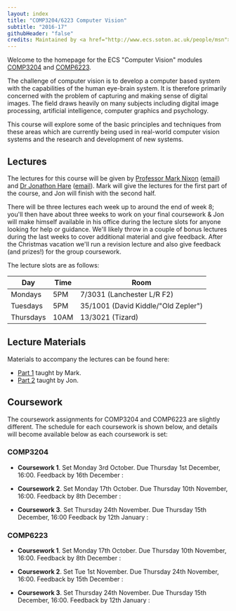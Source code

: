 ```yaml
---
layout: index
title: "COMP3204/6223 Computer Vision"
subtitle: "2016-17"
githubHeader: "false"
credits: Maintained by <a href="http://www.ecs.soton.ac.uk/people/msn">Professor Mark Nixon</a> and <a href="http://www.ecs.soton.ac.uk/people/jsh2">Dr Jonathon Hare</a>.
---
```


Welcome to the homepage for the ECS "Computer Vision" modules [COMP3204](https://secure.ecs.soton.ac.uk/module/COMP3204) and [COMP6223](https://secure.ecs.soton.ac.uk/module/COMP6223).

The challenge of computer vision is to develop a computer based system with the capabilities of the human eye-brain system. It is therefore primarily concerned with the problem of capturing and making sense of digital images. The field draws heavily on many subjects including digital image processing, artificial intelligence, computer graphics and psychology.

This course will explore some of the basic principles and techniques from these areas which are currently being used in real-world computer vision systems and the research and development of new systems.

## Lectures
The lectures for this course will be given by [Professor Mark Nixon](http://www.ecs.soton.ac.uk/people/msn) ([email](mailto:msn@ecs.soton.ac.uk)) and <a href="http://www.ecs.soton.ac.uk/people/jsh2">Dr Jonathon Hare</a> ([email](mailto:jsh2@ecs.soton.ac.uk)). Mark will give the lectures for the first part of the course, and Jon will finish with the second half. 

There will be three lectures each week up to around the end of week 8; you'll then have about three weeks to work on your final coursework & Jon will make himself available in his office during the lecture slots for anyone looking for help or guidance. We'll likely throw in a couple of bonus lectures during the last weeks to cover additional material and give feedback. After the Christmas vacation we'll run a revision lecture and also give feedback (and prizes!) for the group coursework. 

The lecture slots are as follows:

Day       | Time | Room   
----------|------|-----------------------
Mondays   | 5PM  | 7/3031 (Lanchester L/R F2)
Tuesdays  | 5PM  | 35/1001 (David Kiddle/"Old Zepler")
Thursdays | 10AM | 13/3021 (Tizard)

## Lecture Materials
Materials to accompany the lectures can be found here:

* [Part 1](part1.html) taught by Mark.
* [Part 2](part2.html) taught by Jon.

## Coursework
The coursework assignments for COMP3204 and COMP6223 are slightly different. The schedule for each coursework is shown below, and details will become available below as each coursework is set:

### COMP3204

* **Coursework 1**. Set Monday 3rd October. Due Thursday 1st December, 16:00. Feedback by 16th December : 

<!--- [Specification](cw/coursework1.html) : [Handin Link](https://handin.ecs.soton.ac.uk/handin/1617/COMP3204/1/) : [FAQ](cw/coursework1-faq.html) -->

* **Coursework 2**. Set Monday 17th October. Due Thursday 10th November, 16:00. Feedback by 8th December : 

<!--- [Specification](cw/coursework2.html) : [Handin Link](https://handin.ecs.soton.ac.uk/handin/1617/COMP3204/2/) -->

* **Coursework 3**. Set Thursday 24th November. Due Thursday 15th December, 16:00 Feedback by 12th January : 

<!--- [Specification](cw/coursework3.html) : [Handin Link](https://handin.ecs.soton.ac.uk/handin/1617/COMP3204/3/) -->

### COMP6223

* **Coursework 1**. Set Monday 17th October. Due Thursday 10th November, 16:00. Feedback by 8th December : 
<!--- [Specification](cw/c6223_coursework1.html) : [Handin Link](https://handin.ecs.soton.ac.uk/handin/1617/COMP6223/1/) -->

* **Coursework 2**. Set Tue 1st November. Due Thursday 24th November, 16:00. Feedback by 15th December : 

<!--- [Specification](cw/c6223_coursework2.html) : [Handin Link](https://handin.ecs.soton.ac.uk/handin/1617/COMP6223/2/) -->

* **Coursework 3**. Set Thursday 24th November. Due Thursday 15th December, 16:00. Feedback by 12th January : 

<!--- [Specification](cw/c6223_coursework3.html) : [Handin Link](https://handin.ecs.soton.ac.uk/handin/1617/COMP6223/3/) -->



